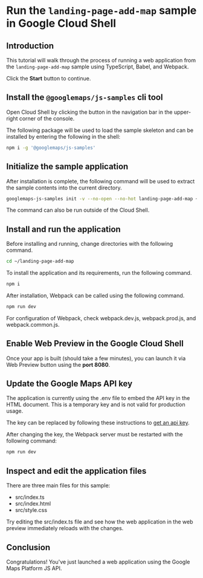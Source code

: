 # Run the `landing-page-add-map` sample in Google Cloud Shell

<walkthrough-tutorial-duration duration="10"/>

## Introduction

This tutorial will walk through the process of running a web application from
the `landing-page-add-map` sample using TypeScript, Babel, and Webpack.

Click the **Start** button to continue.

## Install the `@googlemaps/js-samples` cli tool

Open Cloud Shell by clicking the
<walkthrough-cloud-shell-icon></walkthrough-cloud-shell-icon> button in the
navigation bar in the upper-right corner of the console.

The following package will be used to load the sample skeleton and can be
installed by entering the following in the shell:

```bash
npm i -g '@googlemaps/js-samples'
```

## Initialize the sample application

After installation is complete, the following command will be used to extract
the sample contents into the current directory.

```bash
googlemaps-js-samples init -v --no-open --no-hot landing-page-add-map ~/landing-page-add-map
```

The command can also be run outside of the Cloud Shell.

## Install and run the application

Before installing and running, change directories with the following command.

```bash
cd ~/landing-page-add-map
```

To install the application and its requirements, run the following command.

```bash
npm i
```

After installation, Webpack can be called using the following command.

```bash
npm run dev
```

For configuration of Webpack, check
<walkthrough-editor-open-file filePath="~/landing-page-add-map/webpack.dev.js">webpack.dev.js</walkthrough-editor-open-file>,
<walkthrough-editor-open-file filePath="~/landing-page-add-map/webpack.prod.js">webpack.prod.js</walkthrough-editor-open-file>,
and
<walkthrough-editor-open-file filePath="~/landing-page-add-map/webpack.common.js">webpack.common.js</walkthrough-editor-open-file>.

## Enable Web Preview in the Google Cloud Shell

Once your app is built (should take a few minutes), you can launch it via
<walkthrough-spotlight-pointer target="cloudshell" spotlightId="devshell-web-preview-button">Web
Preview button</walkthrough-spotlight-pointer> using the **port 8080**.

## Update the Google Maps API key

The application is currently using the
<walkthrough-editor-open-file filePath="~/landing-page-add-map/.env">.env</walkthrough-editor-open-file>
file to embed the API key in the HTML document. This is a temporary key and is
not valid for production usage.

The key can be replaced by following these instructions to
[get an api key](https://developers.google.com/maps/documentation/javascript/get-api-key).

After changing the key, the Webpack server must be restarted with the following
command:

```bash
npm run dev
```

## Inspect and edit the application files

There are three main files for this sample:

*   <walkthrough-editor-open-file filePath="~/landing-page-add-map/src/index.ts">src/index.ts</walkthrough-editor-open-file>
*   <walkthrough-editor-open-file filePath="~/landing-page-add-map/src/index.html">src/index.html</walkthrough-editor-open-file>
*   <walkthrough-editor-open-file filePath="~/landing-page-add-map/src/style.css">src/style.css</walkthrough-editor-open-file>

Try editing the <walkthrough-editor-open-file filePath="~/landing-page-add-map/src/index.ts">src/index.ts</walkthrough-editor-open-file> file and see how the web application in the web preview immediately reloads with the changes.

## Conclusion

<walkthrough-conclusion-trophy></walkthrough-conclusion-trophy>

Congratulations! You've just launched a web application using the Google Maps
Platform JS API.
